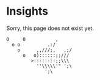 # Insights

Sorry, this page does not exist yet. 

```
O     O           ,       
  o o          .:/    
    o      ,,///;,   ,;/ 
      o   o)::::::;;///
         >::::::::;;\\\ 
           ''\\\\\'" ';\ 
              ';\
```